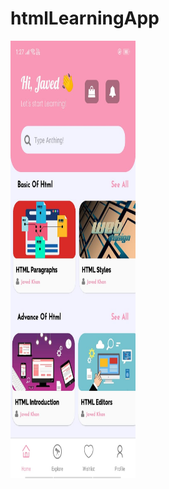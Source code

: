 # htmlLearningApp

<img src="https://raw.githubusercontent.com/thejaved/htmlLearningApp/main/AppScreenshot.jpeg" alt="blender" width="200" height="700"/>
